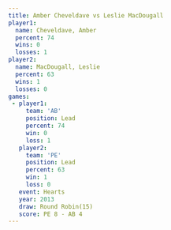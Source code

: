 ```yaml
---
title: Amber Cheveldave vs Leslie MacDougall
player1:                  
  name: Cheveldave, Amber 
  percent: 74             
  wins: 0                 
  losses: 1               
player2:                  
  name: MacDougall, Leslie
  percent: 63             
  wins: 1                 
  losses: 0               
games:
 - player1:        
     team: 'AB'    
     position: Lead
     percent: 74   
     win: 0        
     loss: 1       
   player2:        
     team: 'PE'    
     position: Lead
     percent: 63   
     win: 1        
     loss: 0       
   event: Hearts        
   year: 2013           
   draw: Round Robin(15)
   score: PE 8 - AB 4   
---
```

